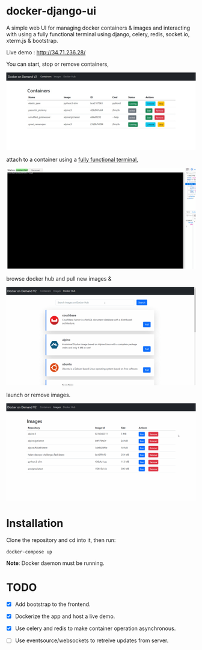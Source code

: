 # docker-django-ui
A simple web UI for managing docker containers & images and interacting with using a fully functional terminal using django, celery, redis, socket.io, xterm.js & bootstrap.

Live demo : http://34.71.236.28/

You can start, stop or remove containers,

![screenshot](https://github.com/MahmoudAlyy/docker-django-ui/blob/main/readme_images/docker-django-ui-containers.jpeg)


attach to a container using a [fully functional terminal](https://github.com/MahmoudAlyy/django-xtermjs/ "django-xtermjs"),



![screenshot](https://github.com/MahmoudAlyy/docker-django-ui/blob/main/readme_images/docker-django-ui.gif)

browse docker hub and pull new images &

![screenshot](https://github.com/MahmoudAlyy/docker-django-ui/blob/main/readme_images/docker-django-browse.gif)


launch or remove images.

![screenshot](https://github.com/MahmoudAlyy/docker-django-ui/blob/main/readme_images/docker-django-ui-images.gif)





# Installation

Clone the repository and cd into it, then run:
```
docker-compose up
```
**Note**:
    Docker daemon must be running.


# TODO
- [x] Add bootstrap to the frontend.
- [x] Dockerize the app and host a live demo.
- [x] Use celery and redis to make container operation asynchronous. 
- [ ] Use eventsource/websockets to retreive updates from server.



